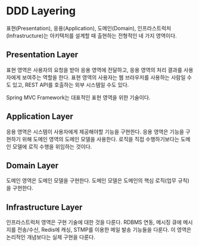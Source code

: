 # DDD Layering
표현(Presentation), 응용(Application), 도메인(Domain), 인프라스트럭처(Infrastructure)는 아키텍처를 설계할 때 출현하는 전형적인 네 가지 영역이다.

## Presentation Layer
표현 영역은 사용자의 요청을 받아 응용 영역에 전달하고, 응용 영역의 처리 결과를 사용자에게 보여주는 역할을 한다. 표현 영역의 사용자는 웹 브라우저를 사용하는 사람일 수도 있고, REST API를 호출하는 외부 시스템일 수도 있다.

Spring MVC Framework는 대표적인 표현 영역을 위한 기술이다.

## Application Layer
응용 영역은 시스템이 사용자에게 제공해야할 기능을 구현한다. 응용 영역은 기능을 구현하기 위해 도메인 영역의 도메인 모델을 사용한다. 로직을 직접 수행하기보다는 도메인 모델에 로직 수행을 위임하는 것이다.

## Domain Layer
도메인 영역은 도메인 모델을 구현한다. 도메인 모델은 도메인의 핵심 로직(업무 규칙)을 구현한다.

## Infrastructure Layer
인프라스트럭처 영역은 구현 기술에 대한 것을 다룬다. RDBMS 연동, 메시징 큐에 메시지를 전송/수신, Redis에 캐싱, STMP를 이용한 메일 발송 기능들을 다룬다. 이 영역은 논리적인 개념보다는 실제 구현을 다룬다.